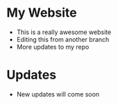 # My Website

- This is a really awesome website
- Editing this from another branch
- More updates to my repo

# Updates
- New updates will come soon
